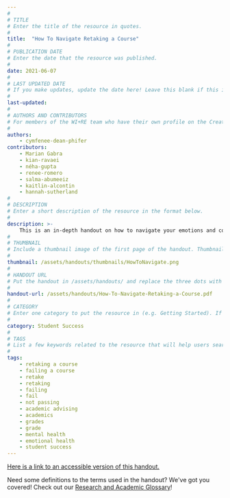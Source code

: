 ```yaml
---
#
# TITLE
# Enter the title of the resource in quotes.
#
title:  "How To Navigate Retaking a Course"
#
# PUBLICATION DATE
# Enter the date that the resource was published.
#
date: 2021-06-07
#
# LAST UPDATED DATE
# If you make updates, update the date here! Leave this blank if this is being published for the first time.
#
last-updated: 
#
# AUTHORS AND CONTRIBUTORS
# For members of the WI+RE team who have their own profile on the Creative Team page, enter the name as firstname-lastname (e.g. doug-worsham). For community partners who don't have their own profile on the WI+RE site, enter their name as Firstname Lastname (e.g. Gene Block). The names will appear in the order you enter them.
#
authors:
    - cymfenee-dean-phifer
contributors:
    - Marian Gabra
    - kian-ravaei
    - néha-gupta
    - renee-romero
    - salma-abumeeiz
    - kaitlin-alcontin
    - hannah-sutherland
#
# DESCRIPTION
# Enter a short description of the resource in the format below.
#
description: >-
    This is an in-depth handout on how to navigate your emotions and come back stronger when you realize you need to retake a course. Whether you saw this coming or were completely blindsided, this tutorial can help you prepare in the meantime to come back stronger. I hope this tutorial can give you some clarity and comfort.
#
# THUMBNAIL
# Include a thumbnail image of the first page of the handout. Thumbnails for handouts go in /assets/handouts/thumbnails/.
#
thumbnail: /assets/handouts/thumbnails/HowToNavigate.png
#
# HANDOUT URL
# Put the handout in /assets/handouts/ and replace the three dots with the filename!
#
handout-url: /assets/handouts/How-To-Navigate-Retaking-a-Course.pdf
#
# CATEGORY
# Enter one category to put the resource in (e.g. Getting Started). If you enter a category that doesn't already exist, a new category will be created on the WI+RE site.
#
category: Student Success
#
# TAGS
# List a few keywords related to the resource that will help users search for it.
#
tags:
    - retaking a course
    - failing a course
    - retake
    - retaking
    - failing
    - fail
    - not passing
    - academic advising
    - academics
    - grades
    - grade
    - mental health
    - emotional health
    - student success
---
```

<p style="margin-bottom: 5 px;">
  <a href="https://drive.google.com/file/d/16ALBCi3OZO4JwKP9UM6-IRQhtd27lZYg/view?usp=sharing">Here is a link to an accessible version of this handout.</a>
</p>
<p>Need some definitions to the terms used in the handout? We've got you covered! Check out our <a href="https://uclalibrary.github.io/research-tips/research-and-academics-glossary/">Research and Academic Glossary</a>!</p>

